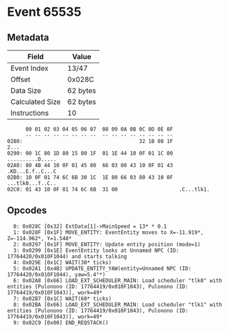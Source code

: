 # Event 65535

## Metadata

| Field           | Value    |
|-----------------|----------|
| Event Index     | 13/47    |
| Offset          | 0x028C   |
| Data Size       | 62 bytes |
| Calculated Size | 62 bytes |
| Instructions    | 10       |

```
      00 01 02 03 04 05 06 07  08 09 0A 0B 0C 0D 0E 0F
      -- -- -- -- -- -- -- --  -- -- -- -- -- -- -- --
0280:                                      32 1B 80 1F              2...
0290: 00 1C 80 1D 80 15 80 1F  01 1E 44 10 0F 01 1C 00  ..........D.....
02A0: 80 4B 44 10 0F 01 45 80  66 03 80 43 10 0F 01 43  .KD...E.f..C...C
02B0: 10 0F 01 74 6C 6B 30 1C  1E 80 66 03 80 43 10 0F  ...tlk0...f..C..
02C0: 01 43 10 0F 01 74 6C 6B  31 00                    .C...tlk1.      
```

## Opcodes

```
  0: 0x028C [0x32] ExtData[1]->MainSpeed = 13* * 0.1
  1: 0x028F [0x1F] MOVE_ENTITY: EventEntity moves to X=-11.919*, Z=-114.962*, Y=1.548*
  2: 0x0297 [0x1F] MOVE_ENTITY: Update entity position (mode=1)
  3: 0x0299 [0x1E] EventEntity looks at Unnamed NPC (ID: 17764420/0x010F1044) and starts talking
  4: 0x029E [0x1C] WAIT(30* ticks)
  5: 0x02A1 [0x4B] UPDATE_ENTITY_YAW(entity=Unnamed NPC (ID: 17764420/0x010F1044), yaw=5.4°*)
  6: 0x02A8 [0x66] LOAD_EXT_SCHEDULER_MAIN: Load scheduler "tlk0" with entities [Pulonono (ID: 17764419/0x010F1043), Pulonono (ID: 17764419/0x010F1043)], work=49*
  7: 0x02B7 [0x1C] WAIT(60* ticks)
  8: 0x02BA [0x66] LOAD_EXT_SCHEDULER_MAIN: Load scheduler "tlk1" with entities [Pulonono (ID: 17764419/0x010F1043), Pulonono (ID: 17764419/0x010F1043)], work=49*
  9: 0x02C9 [0x00] END_REQSTACK()
```
